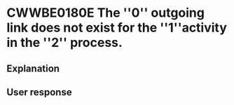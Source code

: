 # CWWBE0180E The ''0'' outgoing link does not exist for the  ''1''activity in the  ''2'' process.

## Explanation

## User response